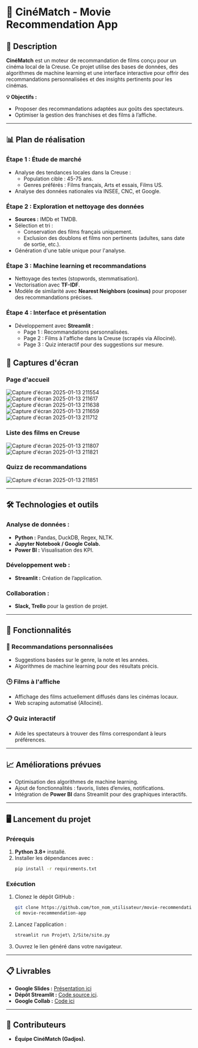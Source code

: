 # 🎥 **CinéMatch - Movie Recommendation App**

## 🌟 **Description**
**CinéMatch** est un moteur de recommandation de films conçu pour un cinéma local de la Creuse. Ce projet utilise des bases de données, des algorithmes de machine learning et une interface interactive pour offrir des recommandations personnalisées et des insights pertinents pour les cinémas.

**💡 Objectifs :**
- Proposer des recommandations adaptées aux goûts des spectateurs.
- Optimiser la gestion des franchises et des films à l’affiche.

---

## 📊 **Plan de réalisation**

### Étape 1 : Étude de marché
- Analyse des tendances locales dans la Creuse :
  - Population cible : 45-75 ans.
  - Genres préférés : Films français, Arts et essais, Films US.
- Analyse des données nationales via INSEE, CNC, et Google.

### Étape 2 : Exploration et nettoyage des données
- **Sources :** IMDb et TMDB.
- Sélection et tri :
  - Conservation des films français uniquement.
  - Exclusion des doublons et films non pertinents (adultes, sans date de sortie, etc.).
- Génération d'une table unique pour l'analyse.

### Étape 3 : Machine learning et recommandations
- Nettoyage des textes (stopwords, stemmatisation).
- Vectorisation avec **TF-IDF**.
- Modèle de similarité avec **Nearest Neighbors (cosinus)** pour proposer des recommandations précises.

### Étape 4 : Interface et présentation
- Développement avec **Streamlit** :
  - Page 1 : Recommandations personnalisées.
  - Page 2 : Films à l'affiche dans la Creuse (scrapés via Allociné).
  - Page 3 : Quiz interactif pour des suggestions sur mesure.
 
## 🔗 Captures d'écran
### Page d'accueil
![Capture d'écran 2025-01-13 211554](https://github.com/user-attachments/assets/dc6080c4-7ea8-4846-8083-8f3fde8971df)
![Capture d'écran 2025-01-13 211617](https://github.com/user-attachments/assets/2c7da423-b59e-4ce5-912a-06037c68f3b0)
![Capture d'écran 2025-01-13 211638](https://github.com/user-attachments/assets/78cbbcba-d3f7-4497-857c-43a6108104c6)
![Capture d'écran 2025-01-13 211659](https://github.com/user-attachments/assets/3d4b17ec-cce7-4166-9934-04c1e0ae3e6f)
![Capture d'écran 2025-01-13 211712](https://github.com/user-attachments/assets/4f30feb3-c21e-47c8-8ec2-4c34abc5cc30)

### Liste des films en Creuse
![Capture d'écran 2025-01-13 211807](https://github.com/user-attachments/assets/53970bb6-28a8-4437-a9fa-be68ebdaeaa5)
![Capture d'écran 2025-01-13 211821](https://github.com/user-attachments/assets/6e37264b-1cbf-4e60-b687-76cba41cb639)

### Quizz de recommandations
![Capture d'écran 2025-01-13 211851](https://github.com/user-attachments/assets/2fd62793-993a-4605-9ff3-0fd597e49cd6)

---

## 🛠️ **Technologies et outils**

### **Analyse de données :**
- **Python :** Pandas, DuckDB, Regex, NLTK.
- **Jupyter Notebook / Google Colab.**
- **Power BI :** Visualisation des KPI.

### **Développement web :**
- **Streamlit :** Création de l’application.

### **Collaboration :**
- **Slack, Trello** pour la gestion de projet.

---

## 🚀 **Fonctionnalités**

### 🎯 Recommandations personnalisées
- Suggestions basées sur le genre, la note et les années.
- Algorithmes de machine learning pour des résultats précis.

### 🕒 Films à l'affiche
- Affichage des films actuellement diffusés dans les cinémas locaux.
- Web scraping automatisé (Allociné).

### 📋 Quiz interactif
- Aide les spectateurs à trouver des films correspondant à leurs préférences.

---

## 📈 **Améliorations prévues**
- Optimisation des algorithmes de machine learning.
- Ajout de fonctionnalités : favoris, listes d’envies, notifications.
- Intégration de **Power BI** dans Streamlit pour des graphiques interactifs.

---

## 🖥️ **Lancement du projet**

### Prérequis
1. **Python 3.8+** installé.
2. Installer les dépendances avec :
   ```bash
   pip install -r requirements.txt
   ```

### Exécution
1. Clonez le dépôt GitHub :
   ```bash
   git clone https://github.com/ton_nom_utilisateur/movie-recommendation-app.git
   cd movie-recommendation-app
   ```
2. Lancez l'application :
   ```bash
   streamlit run Projet\ 2/Site/site.py
   ```
3. Ouvrez le lien généré dans votre navigateur.

---

## 📋 **Livrables**
- **Google Slides :** [Présentation ici](https://docs.google.com/presentation/d/1K1pr7uvhdbb3xMq3mcDfZKsLTJVWkJJGXbcdvbNOBT8/edit?usp=sharing)
- **Dépôt Streamlit :** [Code source ici](Projet%202/Site/site.py).
- **Google Collab :** [Code ici](https://colab.research.google.com/drive/1duQXYu8l2x3VLOw4mfs9PNPvnlwJ3b_K?usp=sharing)

---

## 🤝 **Contributeurs**
- **Équipe CinéMatch (Gadjos).**
